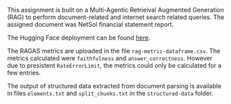 This assignment is built on a Multi-Agentic Retrieival Augmented Generation (RAG) to perform document-related and internet search related queries. The assigned document was NetSol financial statement report. 

The Hugging Face deployment can be found [here](https://huggingface.co/spaces/trident-10/Researcher-RAG/tree/main).

The RAGAS metrics are uploaded in the file `rag-metric-dataframe.csv`. The metrics calculated were `faithfulness` and `answer_correctness`. However due to presistent `RateErrorLimit`, the metrics could only be calculated for a few entries.

The output of structured data extracted from document parsing is available in files `elements.txt` and `split_chunks.txt` in the `structured-data` folder. 
